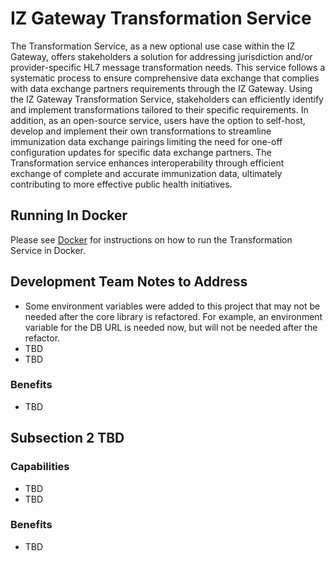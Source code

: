 # IZ Gateway Transformation Service

The Transformation Service, as a new optional use case within the IZ Gateway, offers stakeholders a solution for addressing jurisdiction and/or provider-specific HL7 message transformation needs. This service follows a systematic process to ensure comprehensive data exchange that complies with data exchange partners requirements through the IZ Gateway. Using the IZ Gateway Transformation Service, stakeholders can efficiently identify and implement transformations tailored to their specific requirements. In addition, as an open-source service, users have the option to self-host, develop and implement their own transformations to streamline immunization data exchange pairings limiting the need for one-off configuration updates for specific data exchange partners. The Transformation service enhances interoperability through efficient exchange of complete and accurate immunization data, ultimately contributing to more effective public health initiatives.

## Running In Docker

Please see [Docker](docs/Docker.md) for instructions on how to run the Transformation Service in Docker.

## Development Team Notes to Address

- Some environment variables were added to this project that may not be needed after the core library is refactored.  For example, an environment variable for the DB URL is needed now, but will not be needed after the refactor.
- TBD
- TBD

### Benefits

- TBD

## Subsection 2 TBD

### Capabilities

- TBD
- TBD

### Benefits

- TBD

